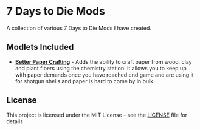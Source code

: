 # 7 Days to Die Mods
A collection of various 7 Days to Die Mods I have created.


## Modlets Included

* [**Better Paper Crafting**](/BetterPaperCrafting/README.md) - Adds the ability to craft paper from wood, clay and plant fibers using the chemistry station. It allows you to keep up with paper demands once you have reached end game and are using it for shotgun shells and paper is hard to come by in bulk.

## License

This project is licensed under the MIT License - see the [LICENSE](LICENSE) file for details